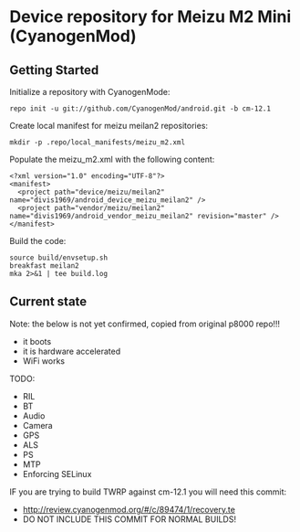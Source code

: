 Device repository for Meizu M2 Mini (CyanogenMod)
===========================

Getting Started
---------------

Initialize a repository with CyanogenMode:

    repo init -u git://github.com/CyanogenMod/android.git -b cm-12.1

Create local manifest for meizu meilan2 repositories:

    mkdir -p .repo/local_manifests/meizu_m2.xml

Populate the meizu_m2.xml with the following content:

    <?xml version="1.0" encoding="UTF-8"?>
    <manifest>
      <project path="device/meizu/meilan2" name="divis1969/android_device_meizu_meilan2" />
      <project path="vendor/meizu/meilan2" name="divis1969/android_vendor_meizu_meilan2" revision="master" />
    </manifest>

Build the code:

    source build/envsetup.sh
    breakfast meilan2
    mka 2>&1 | tee build.log

Current state
-------------
Note: the below is not yet confirmed, copied from original p8000 repo!!!

 * it boots
 * it is hardware accelerated
 * WiFi works

TODO:
 * RIL
 * BT
 * Audio
 * Camera
 * GPS
 * ALS
 * PS
 * MTP
 * Enforcing SELinux

IF you are trying to build TWRP against cm-12.1 you will need this commit:
* http://review.cyanogenmod.org/#/c/89474/1/recovery.te
* DO NOT INCLUDE THIS COMMIT FOR NORMAL BUILDS!
